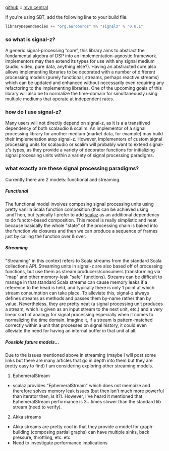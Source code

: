 [github](https://github.com/auroboros/signal-z) :: [mvn central](https://mvnrepository.com/artifact/org.auroboros/signalz_2.11)

If you're using SBT, add the following line to your build file:

```scala
libraryDependencies += "org.auroboros" %% "signalz" % "0.0.1"
```

### so what is signal-z?
A generic signal-processing “core”, this library aims to abstract the fundamental algebra of DSP into an implementation-agnostic framework. Implementors may then extend its types for use with any signal medium (audio, video, pure data, anything else?). Having an abstracted core also allows implementing libraries to be decorated with a number of different processing models (purely functional, streams, perhaps reactive streams) which can be updated and enhanced without necessarily even requiring any refactoring to the implementing libraries. One of the upcoming goals of this library will also be to normalize the time-domain for simultaneously using multiple mediums that operate at independent rates.

### how do I use signal-z?
Many users will not directly depend on signal-z, as it is a a transitived dependency of both scalaudio & scalim. An implementor of a signal processing library for another medium (market data, for example) may build their implemenation atop signal-z. However, implementors of custom signal processing units for scalaudio or scalim will probably want to extend signal-z's types, as they provide a variety of decorator functions for initializing signal processing units within a variety of signal processing paradigms.

### what exactly are these signal processing paradigms?
Currently there are 2 models: functional and streaming. 

##### Functional
The functional model involves composing signal processing units using pretty vanilla Scala function composition (this can be achieved using .andThen, but typically I prefer to add [scalaz](https://github.com/scalaz/scalaz) as an additional dependency to do functor-based composition. This model is really simplistic and neat because basically the whole "state" of the processing chain is baked into the function via closures and then we can produce a sequence of frames just by calling the function over & over.

##### Streaming
"Streaming" in this context refers to Scala streams from the standard Scala collections API. Streaming units in signal-z are also based off of processing functions, but use them as stream producers/consumers (transforming via "map" and other memory-leak "safe" functions). Streams can be difficult to manage in that standard Scala streams can cause memory leaks if a reference to the head is held, and typically there is only 1 point at which stream consumption can take place. To alleviate this, signal-z always defines streams as methods and passes them by-name rather than by value. Nevertheless, they are pretty neat (a signal processing unit produces a stream, which is given as an input stream to the next unit, etc.) and a very linear sort of analogy for signal processing especially when it comes to normalizing the time domain. Imagine it, if a stream is pattern-matched correctly within a unit that processes on signal history, it could even alleviate the need for having an internal buffer in that unit at all.

##### Possible future models...
Due to the issues mentioned above in streaming (maybe I will post some links but there are many articles that go in depth into them but they are pretty easy to find) I am considering exploring other streaming models.

1. EphemeralStream
  * scalaz provides "EphemeralStream" which does not memoize and therefore solves memory leak issues (but then isn't much more powerful than iterator then, is it?). However, I've heard it mentioned that EphemeralStream performance is 3+ times slower than the standard lib stream (need to verify).
2. Akka streams
  * Akka streams are pretty cool in that they provide a model for graph-building (composing partial graphs) can have multiple sinks, back pressure, throttling, etc. etc.
  * Need to investigate performance implications
